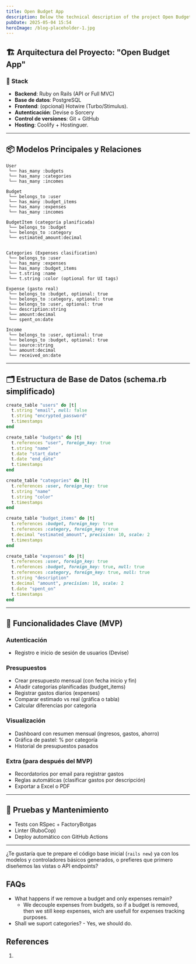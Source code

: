 ```yaml
---
title: Open Budget App
description: Below the technical description of the project Open Budget App.
pubDate: 2025-05-04 15:54
heroImage: /blog-placeholder-1.jpg
---
```


## 🏗️ Arquitectura del Proyecto: "Open Budget App"

### 🔧 Stack

- **Backend**: Ruby on Rails (API or Full MVC)
- **Base de datos**: PostgreSQL
- **Frontend**: (opcional) Hotwire (Turbo/Stimulus).
- **Autenticación**: Devise o Sorcery
- **Control de versiones**: Git + GitHub
- **Hosting**: Coolify + Hostinguer.
---

## 📦 Modelos Principales y Relaciones

```plaintext
User
 └── has_many :budgets
 └── has_many :categories
 └── has_many :incomes

Budget
 └── belongs_to :user
 └── has_many :budget_items
 └── has_many :expenses
 └── has_many :incomes

BudgetItem (categoría planificada)
 └── belongs_to :budget
 └── belongs_to :category
 └── estimated_amount:decimal
 

Categories (Expenses clasification)
 └── belongs_to :user
 └── has_many :expenses
 └── has_many :budget_items
 └── t.string :name
 └── t.string :color (optional for UI tags)

Expense (gasto real)
 └── belongs_to :budget, optional: true
 └── belongs_to :category, optional: true
 └── belongs_to :user, optional: true
 └── description:string
 └── amount:decimal
 └── spent_on:date

Income
 └── belongs_to :user, optional: true
 └── belongs_to :budget, optional: true
 └── source:string
 └── amount:decimal
 └── received_on:date
```

---

## 🗂️ Estructura de Base de Datos (schema.rb simplificado)

```ruby
create_table "users" do |t|
  t.string "email", null: false
  t.string "encrypted_password"
  t.timestamps
end

create_table "budgets" do |t|
  t.references "user", foreign_key: true
  t.string "name"
  t.date "start_date"
  t.date "end_date"
  t.timestamps
end

create_table "categories" do |t|
  t.references :user, foreign_key: true
  t.string "name"
  t.string "color"
  t.timestamps
end

create_table "budget_items" do |t|
  t.references :budget, foreign_key: true
  t.references :category, foreign_key: true
  t.decimal "estimated_amount", precision: 10, scale: 2
  t.timestamps
end

create_table "expenses" do |t|
  t.references :user, foreign_key: true
  t.references :budget, foreign_key: true, null: true
  t.references :category, foreign_key: true, null: true
  t.string "description"
  t.decimal "amount", precision: 10, scale: 2
  t.date "spent_on"
  t.timestamps
end
```

---

## 🧠 Funcionalidades Clave (MVP)

### Autenticación

- Registro e inicio de sesión de usuarios (Devise)
### Presupuestos

- Crear presupuesto mensual (con fecha inicio y fin)
- Añadir categorías planificadas (budget_items)
- Registrar gastos diarios (expenses)
- Comparar estimado vs real (gráfica o tabla)
- Calcular diferencias por categoría

### Visualización
- Dashboard con resumen mensual (ingresos, gastos, ahorro)
- Gráfica de pastel: % por categoría
- Historial de presupuestos pasados

### Extra (para después del MVP)

- Recordatorios por email para registrar gastos
- Reglas automáticas (clasificar gastos por descripción)
- Exportar a Excel o PDF

---

## 🧪 Pruebas y Mantenimiento

- Tests con RSpec + FactoryBotgas 
- Linter (RuboCop)
- Deploy automático con GitHub Actions    

---

¿Te gustaría que te prepare el código base inicial (`rails new`) ya con los modelos y controladores básicos generados, o prefieres que primero diseñemos las vistas o API endpoints?

## FAQs
- What happens if we remove a budget and only expenses remain?
	- We decouple expenses from budgets, so if a budget is removed, then we still keep expenses, wich are usefull for expenses tracking purposes.
- Shall we suport categories?
		- Yes, we should do.


## References
1.